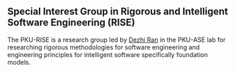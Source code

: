 ## Special Interest Group in Rigorous and Intelligent Software Engineering (RISE)

 The PKU-RISE is a research group led by [Dezhi Ran](https://dezhi-ran.com/) in the PKU-ASE lab for researching rigorous methodologies for software engineering and engineering principles for intelligent software specifically foundation models.
